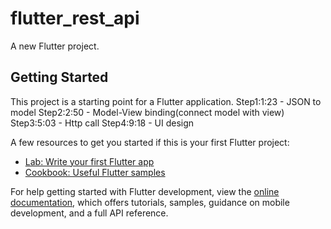 # flutter_rest_api

A new Flutter project.

## Getting Started

This project is a starting point for a Flutter application.
Step1:1:23 - JSON to model
Step2:2:50 - Model-View binding(connect model with view)
Step3:5:03 - Http call
Step4:9:18 - UI design

A few resources to get you started if this is your first Flutter project:

- [Lab: Write your first Flutter app](https://docs.flutter.dev/get-started/codelab)
- [Cookbook: Useful Flutter samples](https://docs.flutter.dev/cookbook)

For help getting started with Flutter development, view the
[online documentation](https://docs.flutter.dev/), which offers tutorials,
samples, guidance on mobile development, and a full API reference.
